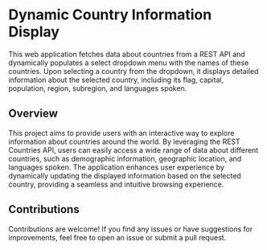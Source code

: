 # Dynamic Country Information Display
This web application fetches data about countries from a REST API and dynamically populates a select dropdown menu with the names of these countries. Upon selecting a country from the dropdown, it displays detailed information about the selected country, including its flag, capital, population, region, subregion, and languages spoken.
## Overview
This project aims to provide users with an interactive way to explore information about countries around the world. By leveraging the REST Countries API, users can easily access a wide range of data about different countries, such as demographic information, geographic location, and languages spoken. The application enhances user experience by dynamically updating the displayed information based on the selected country, providing a seamless and intuitive browsing experience.

## Contributions
Contributions are welcome! If you find any issues or have suggestions for improvements, feel free to open an issue or submit a pull request.
